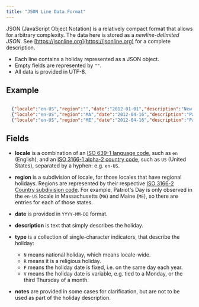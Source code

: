 ```yaml
---
title: "JSON Line Data Format"
---
```


JSON (JavaScript Object Notation) is a relatively compact format that allows for arbitrary complexity.
The data here is stored as a _newline-delimited JSON_.
See [https://jsonline.org](https://jsonline.org) for a complete description.

* Each line contains a holiday represented as a JSON object.
* Empty fields are represented by `""`.
* All data is provided in UTF-8.

## Example
```json

  {"locale":"en-US","region":"","date":"2012-01-01","description":"New Year's Day","type":"NF","notes":""}
  {"locale":"en-US","region":"MA","date":"2012-04-16","description":"Patriots' Day","type":"NV","notes":""}
  {"locale":"en-US","region":"ME","date":"2012-04-16","description":"Patriots' Day","type":"NV","notes":""}

```

## Fields

* **locale** is a combination of an [ISO 639-1 language code](https://en.wikipedia.org/wiki/ISO_639-1), such as `en` (English), and an [ISO 3166-1 alpha-2 country code](https://en.wikipedia.org/wiki/ISO_3166-1_alpha-2), such as `US` (United States), separated by a hyphen: e.g. `en-US`.

* **region** is a subdivision of locale, for those locales that have regional holidays.
  Regions are represented by their respective [ISO 3166-2 Country subdivision code](https://en.wikipedia.org/wiki/ISO_3166-2).
  For example, Patriot's Day is only observed in the `en-US` locale in Massachusetts (`MA`) and Maine (`ME`), so there are entries for each of those states.

* **date** is provided in `YYYY-MM-DD` format.

* **description** is text that simply describes the holiday.

* **type** is a collection of single-character indicators, that describe the holiday:
  * `N` means national holiday, which means locale-wide.
  * `R` means it is a religious holiday.
  * `F` means the holiday date is fixed, i.e. on the same day each year.
  * `V` means the holiday date is variable, e.g. tied to a Monday, or the third Thursday of a month.

* **notes** are provided in some cases for clarification, but are not to be used as part of the holiday description.
